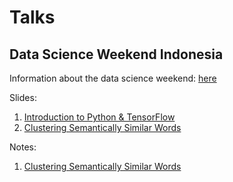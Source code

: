 # Talks

## Data Science Weekend Indonesia
Information about the data science weekend: [here](http://datascienceweekend.id)

Slides:

1. [Introduction to Python & TensorFlow](http://www.slideshare.net/bayual/introduction-to-python-and-tensorflow)
2. [Clustering Semantically Similar Words](http://www.slideshare.net/bayual/clustering-semantically-similar-words)

Notes:

1. [Clustering Semantically Similar Words](./dsw-jogja-2016/notes-clustering-semantically-similar-words.pdf)
